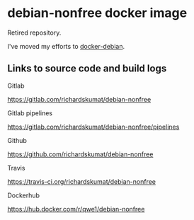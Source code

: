 # debian-nonfree docker image

Retired repository.

I've moved my efforts to
[docker-debian](https://gitlab.com/richardskumat/docker-debian).

## Links to source code and build logs

Gitlab

https://gitlab.com/richardskumat/debian-nonfree

Gitlab pipelines

https://gitlab.com/richardskumat/debian-nonfree/pipelines

Github

https://github.com/richardskumat/debian-nonfree

Travis

https://travis-ci.org/richardskumat/debian-nonfree

Dockerhub

https://hub.docker.com/r/qwe1/debian-nonfree